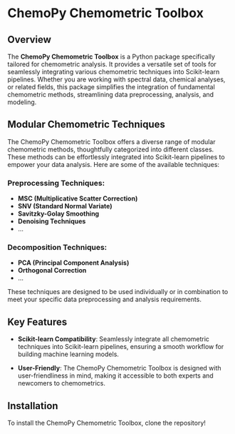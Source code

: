 # ChemoPy Chemometric Toolbox

## Overview

The **ChemoPy Chemometric Toolbox** is a Python package specifically tailored for chemometric analysis. It provides a versatile set of tools for seamlessly integrating various chemometric techniques into Scikit-learn pipelines. Whether you are working with spectral data, chemical analyses, or related fields, this package simplifies the integration of fundamental chemometric methods, streamlining data preprocessing, analysis, and modeling.

## Modular Chemometric Techniques

The ChemoPy Chemometric Toolbox offers a diverse range of modular chemometric methods, thoughtfully categorized into different classes. These methods can be effortlessly integrated into Scikit-learn pipelines to empower your data analysis. Here are some of the available techniques:

### Preprocessing Techniques:

- **MSC (Multiplicative Scatter Correction)**
- **SNV (Standard Normal Variate)**
- **Savitzky-Golay Smoothing**
- **Denoising Techniques**
- ...

### Decomposition Techniques:

- **PCA (Principal Component Analysis)**
- **Orthogonal Correction**
- ...

These techniques are designed to be used individually or in combination to meet your specific data preprocessing and analysis requirements.

## Key Features

- **Scikit-learn Compatibility**: Seamlessly integrate all chemometric techniques into Scikit-learn pipelines, ensuring a smooth workflow for building machine learning models.

- **User-Friendly**: The ChemoPy Chemometric Toolbox is designed with user-friendliness in mind, making it accessible to both experts and newcomers to chemometrics.

## Installation
To install the ChemoPy Chemometric Toolbox, clone the repository!
